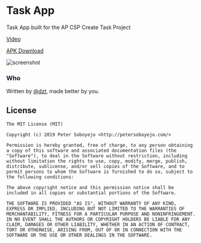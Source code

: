 # Task App
Task App built for the AP CSP Create Task Project


[Video]()

[APK Download]()

![screenshot](https://i.imgur.com/UT31th4.png)

### Who
Written by <a href="http://petersoboyejo.com/">@dzt</a>, made better by you.

## License

```
The MIT License (MIT)

Copyright (c) 2019 Peter Soboyejo <http://petersoboyejo.com/>

Permission is hereby granted, free of charge, to any person obtaining a copy of this software and associated documentation files (the "Software"), to deal in the Software without restriction, including without limitation the rights to use, copy, modify, merge, publish, distribute, sublicense, and/or sell copies of the Software, and to permit persons to whom the Software is furnished to do so, subject to the following conditions:

The above copyright notice and this permission notice shall be included in all copies or substantial portions of the Software.

THE SOFTWARE IS PROVIDED "AS IS", WITHOUT WARRANTY OF ANY KIND, EXPRESS OR IMPLIED, INCLUDING BUT NOT LIMITED TO THE WARRANTIES OF MERCHANTABILITY, FITNESS FOR A PARTICULAR PURPOSE AND NONINFRINGEMENT. IN NO EVENT SHALL THE AUTHORS OR COPYRIGHT HOLDERS BE LIABLE FOR ANY CLAIM, DAMAGES OR OTHER LIABILITY, WHETHER IN AN ACTION OF CONTRACT, TORT OR OTHERWISE, ARISING FROM, OUT OF OR IN CONNECTION WITH THE SOFTWARE OR THE USE OR OTHER DEALINGS IN THE SOFTWARE.
```